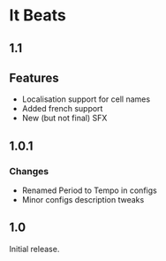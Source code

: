 # It Beats

## 1.1

## Features

- Localisation support for cell names
- Added french support
- New (but not final) SFX

## 1.0.1

### Changes

- Renamed Period to Tempo in configs
- Minor configs description tweaks

## 1.0

Initial release.